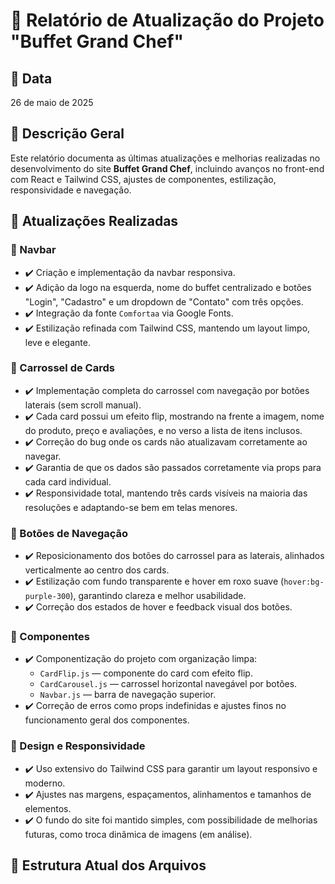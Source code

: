 # 📄 Relatório de Atualização do Projeto "Buffet Grand Chef"

## 📅 Data
26 de maio de 2025

## 📝 Descrição Geral
Este relatório documenta as últimas atualizações e melhorias realizadas no desenvolvimento do site **Buffet Grand Chef**, incluindo avanços no front-end com React e Tailwind CSS, ajustes de componentes, estilização, responsividade e navegação.

## 🚀 Atualizações Realizadas

### 🔹 Navbar
- ✔️ Criação e implementação da navbar responsiva.
- ✔️ Adição da logo na esquerda, nome do buffet centralizado e botões "Login", "Cadastro" e um dropdown de "Contato" com três opções.
- ✔️ Integração da fonte `Comfortaa` via Google Fonts.
- ✔️ Estilização refinada com Tailwind CSS, mantendo um layout limpo, leve e elegante.

### 🔹 Carrossel de Cards
- ✔️ Implementação completa do carrossel com navegação por botões laterais (sem scroll manual).
- ✔️ Cada card possui um efeito flip, mostrando na frente a imagem, nome do produto, preço e avaliações, e no verso a lista de itens inclusos.
- ✔️ Correção do bug onde os cards não atualizavam corretamente ao navegar.
- ✔️ Garantia de que os dados são passados corretamente via props para cada card individual.
- ✔️ Responsividade total, mantendo três cards visíveis na maioria das resoluções e adaptando-se bem em telas menores.

### 🔹 Botões de Navegação
- ✔️ Reposicionamento dos botões do carrossel para as laterais, alinhados verticalmente ao centro dos cards.
- ✔️ Estilização com fundo transparente e hover em roxo suave (`hover:bg-purple-300`), garantindo clareza e melhor usabilidade.
- ✔️ Correção dos estados de hover e feedback visual dos botões.

### 🔹 Componentes
- ✔️ Componentização do projeto com organização limpa:
  - `CardFlip.js` — componente do card com efeito flip.
  - `CardCarousel.js` — carrossel horizontal navegável por botões.
  - `Navbar.js` — barra de navegação superior.
- ✔️ Correção de erros como props indefinidas e ajustes finos no funcionamento geral dos componentes.

### 🔹 Design e Responsividade
- ✔️ Uso extensivo do Tailwind CSS para garantir um layout responsivo e moderno.
- ✔️ Ajustes nas margens, espaçamentos, alinhamentos e tamanhos de elementos.
- ✔️ O fundo do site foi mantido simples, com possibilidade de melhorias futuras, como troca dinâmica de imagens (em análise).

## 📂 Estrutura Atual dos Arquivos

